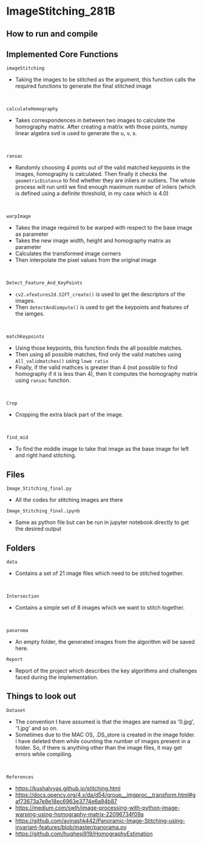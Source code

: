 # ImageStitching_281B
## How to run and compile

## Implemented Core Functions
`imageStitching`
- Taking the images to be stitched as the argument, this function calls the required functions to generate the final stitched image

<br />

`calculateHomography`
- Takes correspondences in between two images to calculate the homography matrix. After creating a matrix with those points, numpy linear algebra svd is used to generate the u, v, s.
<br />

`ransac`
- Randomly choosing 4 points out of the valid matched keypoints in the images, homography is calculated. Then finally it checks the `geometricDistance` to find whether they are inliers or outliers. The whole process will run until we find enough maximum number of inliers (which is defined using a definite threshold, in my case which is 4.0)
<br />

`warpImage`
- Takes the image required to be warped with respect to the base image as parameter
- Takes the new image width, height and homography matrix as parameter
- Calculates the transformed image corners 
- Then interpolate the pixel values from the original image

<br />

`Detect_Feature_And_KeyPoints`
- `cv2.xfeatures2d.SIFT_create()` is used to get the descriptors of the images.
- Then `detectAndCompute()` is used to get the keypoints and features of the iamges.
<br/>

`matchKeypoints`
- Using those keypoints, this function finds the all possible matches.
- Then using all possible matches, find only the valid matches using `All_validmatches()` using `lowe ratio`
- Finally, if the valid mathces is greater than 4 (not possible to find homography if it is less than 4), then it computes the homography matrix using `ransac` function.

<br/>

`Crop`
- Cropping the extra black part of the image.

<br/>

`find_mid`
- To find the middle image to take that image as the base image for left and right hand stitching.


## Files
`Image_Stitching_final.py`
- All the codes for stitching images are there

`Image_Stitching_final.ipynb`
- Same as python file but can be run in jupyter notebook directly to get the desired output

## Folders
`data`
- Contains a set of 21 image files which need to be stitched together.
<br />

`Intersection`
- Contains a simple set of 8 images which we want to stitch together.
<br />

`panaroma`
- An empty folder, the generated images from the algorithm will be saved here.

`Report`
- Report of the project which describes the key algorithms and challenges faced during the implementation.

## Things to look out
`Dataset`
- The convention I have assumed is that the images are named as '0.jpg', '1.jpg' and so on.
- Sometimes due to the MAC OS, .DS_store is created in the image folder. I have deleted them while counting the number of images present in a folder. So, if there is anything other than the image files, it may get errors while compiling.




<br />

`References`
- https://kushalvyas.github.io/stitching.html
- https://docs.opencv.org/4.x/da/d54/group__imgproc__transform.html#gaf73673a7e8e18ec6963e3774e6a94b87
- https://medium.com/swlh/image-processing-with-python-image-warping-using-homography-matrix-22096734f09a
- https://github.com/avinashk442/Panoramic-Image-Stitching-using-invariant-features/blob/master/panorama.py
- https://github.com/hughesj919/HomographyEstimation




